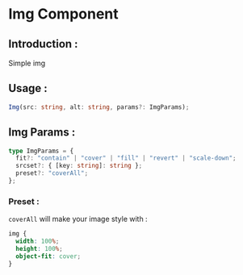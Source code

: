 # Img Component

## Introduction :

Simple img

## Usage :

```ts
Img(src: string, alt: string, params?: ImgParams);
```

## Img Params :

```ts
type ImgParams = {
  fit?: "contain" | "cover" | "fill" | "revert" | "scale-down";
  srcset?: { [key: string]: string };
  preset?: "coverAll";
};
```

### Preset :

`coverAll` will make your image style with :

```css
img {
  width: 100%;
  height: 100%;
  object-fit: cover;
}
```
